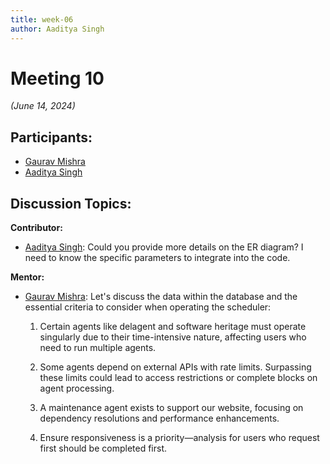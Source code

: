 ```yaml
---
title: week-06
author: Aaditya Singh
---
```

<!--
SPDX-License-Identifier: CC-BY-SA-4.0
SPDX-FileCopyrightText: 2024 Aditya Singh <singh.aaditya889@gmail.com>
--> 
# Meeting 10
*(June 14, 2024)*

## Participants:
  - [Gaurav Mishra](https://github.com/GMishx)
  - [Aaditya Singh](https://github.com/Aaditya-Singh78)

## Discussion Topics:

**Contributor:**
  - [Aaditya Singh](https://github.com/Aaditya-Singh78): Could you provide more details on the ER diagram? I need to know the specific parameters to integrate into the code.

**Mentor:**
  - [Gaurav Mishra](https://github.com/GMishx): Let's discuss the data within the database and the essential criteria to consider when operating the scheduler:

    1. Certain agents like delagent and software heritage must operate singularly due to their time-intensive nature, affecting users who need to run multiple agents.

    2. Some agents depend on external APIs with rate limits. Surpassing these limits could lead to access restrictions or complete blocks on agent processing.

    3. A maintenance agent exists to support our website, focusing on dependency resolutions and performance enhancements.

    4. Ensure responsiveness is a priority—analysis for users who request first should be completed first.
